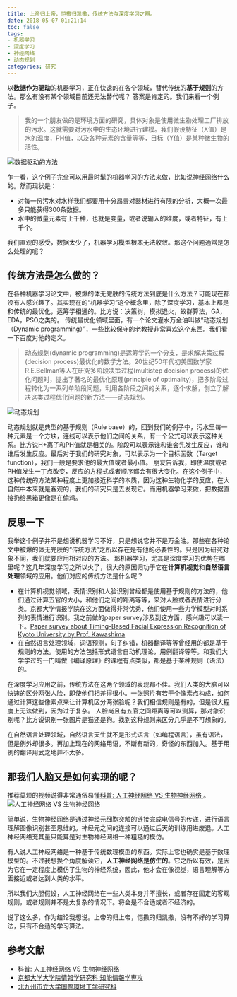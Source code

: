 ```yaml
---
title: 上帝归上帝，恺撒归凯撒，传统方法与深度学习之辨。
date: 2018-05-07 01:21:14
toc: false
tags: 
- 机器学习
- 深度学习
- 神经网络
- 动态规划
categories: 研究
---
```


以**数据作为驱动**的机器学习，正在快速的在各个领域，替代传统的**基于规则**的方法。那么有没有某个领域目前还无法替代呢？
答案是肯定的。我们来看一个例子。
> 我的一个朋友做的是环境方面的研究，具体对象是使用微生物处理工厂排放的污水。这就需要对污水中的生态环境进行建模。我们假设特征（X值）是水的温度，PH值，以及各种元素的含量等等，目标（Y值）是某种微生物的活性。
<!-- more -->
![数据驱动的方法](http://ww1.sinaimg.cn/large/6b8ee255gy1fxkenzufv4j20cu085mx8.jpg)

乍一看，这个例子完全可以用最时髦的机器学习的方法来做，比如说神经网络什么的。然而现状是：
- 对每一份污水对水样我们都要用十分昂贵对器材进行有限的分析，大概一次最多只能获得300条数据。
- 水中的微量元素有上千种，也就是变量，或者说输入的维度，或者特征，有上千个。

我们直观的感受，数据太少了，机器学习模型根本无法收敛。那这个问题通常是怎么处理的呢？

## 传统方法是怎么做的？
在各种机器学习论文中，被爆的体无完肤的传统方法到底是什么方法？可能现在都没有人感兴趣了。其实现在的“机器学习”这个概念里，除了深度学习，基本上都是和传统的最优化，运筹学相通的。比方说：决策树，模拟退火，蚁群算法，GA，EDA，PSO之类的。
传统最优化领域里面，有一个论文灌水万金油叫做“动态规划（Dynamic programming）”，一些比较保守的老教授非常喜欢这个东西。我们看一下百度对他的定义。
> 动态规划(dynamic programming)是运筹学的一个分支，是求解决策过程(decision process)最优化的数学方法。20世纪50年代初美国数学家R.E.Bellman等人在研究多阶段决策过程(multistep decision process)的优化问题时，提出了著名的最优化原理(principle of optimality)，把多阶段过程转化为一系列单阶段问题，利用各阶段之间的关系，逐个求解，创立了解决这类过程优化问题的新方法——动态规划。

![动态规划](http://ww1.sinaimg.cn/large/6b8ee255gy1fxkenytt4xj20bk0av3z2.jpg)

动态规划就是典型的基于规则（Rule base）的，回到我们的例子中，污水里每一种元素是一个方块，连线可以表示他们之间的关系，有一个公式可以表示这种关系。比方说H+离子和PH值就是相关的。阶段可以表示谁和谁会先发生反应，谁和谁后发生反应。最后对于我们的研究对象，可以表示为一个目标函数（Target function），我们一般是要求他的最大值或者最小值。
朋友告诉我，即使温度或者PH值发生一丁点改变，反应的方程式或者顺序都会有很大变化。在这个例子中，这种传统的方法某种程度上更加接近科学的本质，因为这种生物化学的反应，在大自然中本来就是客观的，我们的研究只是去发现它。而用机器学习来做，把数据直接扔给黑箱更像是在偷鸡。

## 反思一下
我举这个例子并不是想说机器学习不好，只是想说它并不是万金油。那些在各种论文中被爆的体无完肤的“传统方法”之所以存在是有他的必要性的。只是因为研究对象不同，我们就要应用相对应的方法。
那机器学习，尤其是深度学习的优势在哪里呢？这几年深度学习之所以火了，很大的原因归功于它在**计算机视觉**和**自然语言处理**领域的应用。他们对应的传统方法是什么呢？
- 在计算机视觉领域，表情识别和人脸识别曾经都是使用基于规则的方法的，他们通过计算五官的大小，和他们之间的距离等等，来对人脸或者表情进行分类。京都大学情报学院在这方面做得非常优秀，他们使用一些力学模型对时系列的表情进行识别。我之前做的paper survey涉及到这方面，感兴趣可以读一下。[Paper survey about Timing-Based Facial Expression Recognition of Kyoto University by Prof. Kawashima](https://xhxt2008.github.io/2017/11/22/paper-survey-kyoto/)
- 在自然语言处理领域，词语预测，句子纠错，机器翻译等等曾经用的都是基于规则的方法。使用的方法包括形式语言自动机理论，用例翻译等等。和我们大学学过的一门叫做《编译原理》的课程有点类似，都是基于某种规则（语法）的。

在深度学习应用之前，传统方法在这两个领域的表现都不佳。我们人类的大脑可以快速的区分两张人脸，即使他们相差得很小。一张照片有若干个像素点构成，如何通过计算这些像素点来让计算机区分两张脸呢？我们相信规则是有的，但是很大程度上无法做到，因为过于复杂。
人脸尚且有五官之间距离等可以测算，那对象识别呢？比方说识别一张图片是猫还是狗。找到这种规则来区分几乎是不可想象的。

在自然语言处理领域，自然语言天生就不是形式语言（如编程语言），虽有语法，但是例外却很多。再加上现在的网络用语，不断有新的，奇怪的东西加入。基于用例的翻译用武之地并不太多。

## 那我们人脑又是如何实现的呢？
推荐莫烦的视频说得非常通俗易懂[科普: 人工神经网络 VS 生物神经网络
](https://www.bilibili.com/video/av15997699)。
![人工神经网络 VS 生物神经网络](http://ww1.sinaimg.cn/large/6b8ee255gy1fxkep08by1j20if0ajdga.jpg)

简单说，生物神经网络是通过神经元细胞突触的链接完成电信号的传递，进行语言理解图像识别甚至思维的。神经元之间的连接可以通过后天的训练用进废退。人工神经网络充其量只能算是对生物神经网络一种粗糙的模仿。

有人说人工神经网络是一种基于传统数理模型的东西。实际上它也确实是基于数理模型的。不过我想换个角度解读它，**人工神经网络是仿生的**。它之所以有效，是因为它在一定程度上模仿了生物的神经系统，因此，他才会在像视觉，语言理解等方面接近或者达到人类的水平。

所以我们大胆假设，人工神经网络在一些人类本身并不擅长，或者存在固定的客观规则，或者规则并不是太复杂的情况下。将会是不合适或者不经济的。

说了这么多，作为结论我想说。上帝的归上帝，恺撒的归凯撒，没有不好的学习算法，只有不合适的学习算法。

## 参考文献
- [科普: 人工神经网络 VS 生物神经网络](https://www.bilibili.com/video/av15997699)
- [京都大学大学院情報学研究科 知能情報学専攻](http://vision.kuee.kyoto-u.ac.jp/~hiroaki/index-j.html)
- [北九州市立大学国際環境工学研究科](https://www.kitakyu-u.ac.jp/subject/graduate/env/)

